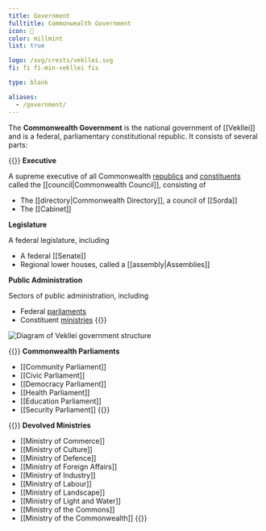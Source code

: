 ```yaml
---
title: Government
fulltitle: Commonwealth Government
icon: 🌸
color: millmint
list: true

logo: /svg/crests/vekllei.svg
fi: fi fi-min-vekllei fis

type: blank

aliases:
  - /government/
---
```

The <span class="fi fi-min-vekllei fis"></span> **Commonwealth Government** is the national government of [[Vekllei]] and is a federal, parliamentary constitutional republic. It consists of several parts:

{{<note>}}
**Executive**

A supreme executive  of all Commonwealth [republics](/republics/) and [constituents](/constituents/) called the [[council|Commonwealth Council]], consisting of
  * The [[directory|Commonwealth Directory]], a council of [[Sorda]]
  * The [[Cabinet]]

**Legislature**

A federal legislature, including
  * A federal [[Senate]]
  * Regional lower houses, called a [[assembly|Assemblies]]

**Public Administration**

Sectors of public administration, including
  * Federal [parliaments](/parliaments/)
  * Constituent [ministries](/ministries/)
{{</note>}}

![Diagram of Vekllei government structure](/svg/diagrams/government.png "Diagram of Vekllei government administration and its structure")

{{<note panel>}}
**Commonwealth Parliaments**
* [[Community Parliament]]
* [[Civic Parliament]]
* [[Democracy Parliament]]
* [[Health Parliament]]
* [[Education Parliament]]
* [[Security Parliament]]
{{</note>}}

{{<note panel>}}
**Devolved Ministries**
* [[Ministry of Commerce]]
* [[Ministry of Culture]]
* [[Ministry of Defence]]
* [[Ministry of Foreign Affairs]]
* [[Ministry of Industry]]
* [[Ministry of Labour]]
* [[Ministry of Landscape]]
* [[Ministry of Light and Water]]
* [[Ministry of the Commons]]
* [[Ministry of the Commonwealth]]
{{</note>}}